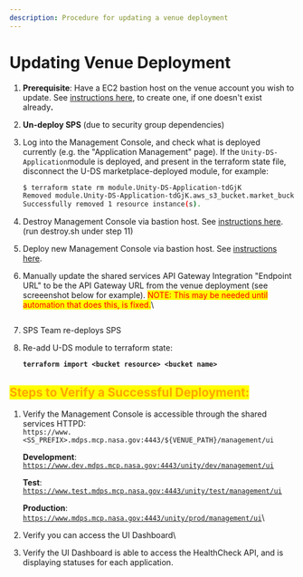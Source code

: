 ```yaml
---
description: Procedure for updating a venue deployment
---
```


# Updating Venue Deployment

1. **Prerequisite**:  Have a EC2 bastion host on the venue account you wish to update.  See [instructions here](https://unity-sds.gitbook.io/docs/developer-docs/common-services/docs/users-guide/deployment/deployment-concepts-and-infrastructure/detailed-breakdown-of-project-onboarding-steps), to create one, if one doesn't exist alread&#x79;**.**
2. **Un-deploy SPS** (due to security group dependencies)
3.  Log into the Management Console, and check what is deployed currently (e.g. the "Application Management" page).  If the `Unity-DS-Application`module is deployed, and present in the terraform state file, disconnect the U-DS marketplace-deployed module, for example:

    ```sh
    $ terraform state rm module.Unity-DS-Application-tdGjK
    Removed module.Unity-DS-Application-tdGjK.aws_s3_bucket.market_bucket
    Successfully removed 1 resource instance(s).
    ```
4. Destroy Management Console via bastion host.  See [instructions here](https://unity-sds.gitbook.io/docs/developer-docs/common-services/docs/users-guide/deployment/deployment-concepts-and-infrastructure/detailed-breakdown-of-project-onboarding-steps). (run destroy.sh under step 11)
5. Deploy new Management Console via bastion host.   See [instructions here](https://unity-sds.gitbook.io/docs/developer-docs/common-services/docs/users-guide/deployment/deployment-concepts-and-infrastructure/detailed-breakdown-of-project-onboarding-steps).
6.  Manually update the shared services API Gateway Integration "Endpoint URL" to be the API Gateway URL from the venue deployment (see screeenshot below for example). <mark style="color:red;">NOTE: This may be needed until automation that does this, is fixed.</mark>\


    <figure><img src="../../../../.gitbook/assets/Screenshot 2025-01-14 at 6.57.56 PM.png" alt=""><figcaption></figcaption></figure>
7. SPS Team re-deploys SPS
8.  Re-add U-DS module to terraform state:

    <pre class="language-sh"><code class="lang-sh"><strong>terraform import &#x3C;bucket resource> &#x3C;bucket name>
    </strong></code></pre>



## <mark style="color:orange;">Steps to Verify a Successful Deployment:</mark>

1.  Verify the  Management Console is accessible through the shared services HTTPD:\
    `https://www.<SS_PREFIX>.mdps.mcp.nasa.gov:4443/${VENUE_PATH}/management/ui`

    **Development**: [`https://www.dev.mdps.mcp.nasa.gov:4443/unity/dev/management/ui`](https://www.dev.mdps.mcp.nasa.gov:4443/unity/dev/management/ui)&#x20;

    **Test**: [`https://www.test.mdps.mcp.nasa.gov:4443/unity/test/management/ui`](https://www.test.mdps.mcp.nasa.gov:4443/unity/test/management/ui)

    **Production**: [`https://www.mdps.mcp.nasa.gov:4443/unity/prod/management/ui`](https://www.mdps.mcp.nasa.gov:4443/unity/prod/management/ui)\

2. Verify you can access the UI Dashboard\

3. Verify the UI Dashboard is able to access the HealthCheck API, and is displaying statuses for each application.




